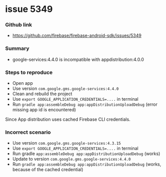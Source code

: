 # issue 5349
### Github link
- https://github.com/firebase/firebase-android-sdk/issues/5349

### Summary
- google-services:4.4.0 is incompatible with appdistribution:4.0.0
### Steps to reproduce
- Open app
- Use version `com.google.gms.google-services:4.4.0`
- Clean and rebuild the project
- Use `export GOOGLE_APPLICATION_CREDENTIALS=....` in terminal
- Run `gradle app:assembleDebug app:appDistributionUploadDebug` (error missing app id is encountered)

Since App distribution uses cached Firebase CLI credentials.
### Incorrect scenario
- Use version `com.google.gms.google-services:4.3.15`
- Use `export GOOGLE_APPLICATION_CREDENTIALS=....` in terminal
- Run gradle `app:assembleDebug app:appDistributionUploadDebug` (works)
- Update to version `com.google.gms.google-services:4.4.0`
- Run `gradle app:assembleDebug app:appDistributionUploadDebug` (works, because of the cached credential)
